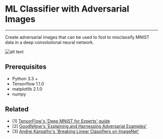 # ML Classifier with Adversarial Images 

--- 
Create adversarial images that can be used to fool to misclassify MNIST data in a deep convolutional neural network. 
 

![alt text](http://karpathy.github.io/assets/break/breakconv.png "Example of a panda being misclassified by a neural network. [2]")



## Prerequisites 
* Python 3.3 +
* Tensorflow 1.1.0
* matplotlib 2.1.0
* numpy 

## Related 
* [1] [TensorFlow's 'Deep MNIST for Experts' guide](https://www.tensorflow.org/get_started/mnist/pros#deep-mnist-for-experts)  
* [2] [Goodfellow's 'Explaining and Harnessing Adversarial Examples'](https://arxiv.org/pdf/1412.6572.pdf)
* [3] [Andrej Karpathy's 'Breaking Linear Classifiers on ImageNet'](http://karpathy.github.io/2015/03/30/breaking-convnets/)
